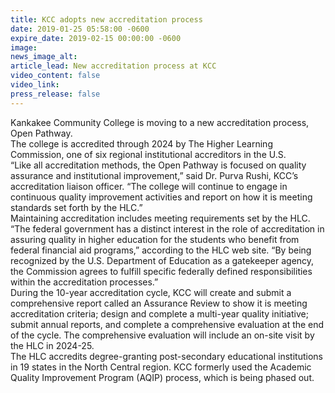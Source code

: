 ```yaml
---
title: KCC adopts new accreditation process
date: 2019-01-25 05:58:00 -0600
expire_date: 2019-02-15 00:00:00 -0600
image:
news_image_alt:
article_lead: New accreditation process at KCC
video_content: false
video_link:
press_release: false
---
```


Kankakee Community College is moving to a new accreditation process, Open Pathway.<br>The college is accredited through 2024 by The Higher Learning Commission, one of six regional institutional accreditors in the U.S.<br>“Like all accreditation methods, the Open Pathway is focused on quality assurance and institutional improvement,” said Dr. Purva Rushi, KCC’s accreditation liaison officer. “The college will continue to engage in continuous quality improvement activities and report on how it is meeting standards set forth by the HLC.”<br>Maintaining accreditation includes meeting requirements set by the HLC.<br>“The federal government has a distinct interest in the role of accreditation in assuring quality in higher education for the students who benefit from federal financial aid programs,” according to the HLC web site. “By being recognized by the U.S. Department of Education as a gatekeeper agency, the Commission agrees to fulfill specific federally defined responsibilities within the accreditation processes.”<br>During the 10-year accreditation cycle, KCC will create and submit a comprehensive report called an Assurance Review to show it is meeting accreditation criteria; design and complete a multi-year quality initiative; submit annual reports, and complete a comprehensive evaluation at the end of the cycle. The comprehensive evaluation will include an on-site visit by the HLC in 2024-25.<br>The HLC accredits degree-granting post-secondary educational institutions in 19 states in the North Central region. KCC formerly used the Academic Quality Improvement Program (AQIP) process, which is being phased out.